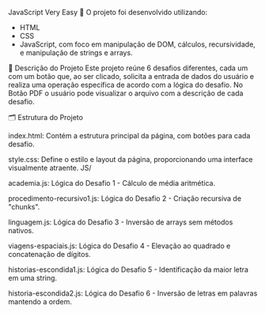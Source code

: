 JavaScript Very Easy 🚀
O projeto foi desenvolvido utilizando:
- HTML 
- CSS
- JavaScript, com foco em manipulação de DOM, cálculos, recursividade, e manipulação de strings e arrays.

📑 Descrição do Projeto
Este projeto reúne 6 desafios diferentes, cada um com um botão que, ao ser clicado, solicita a entrada de dados do usuário e realiza uma operação específica de acordo com a lógica do desafio. 
No Botão PDF o usuário pode visualizar o arquivo com a descrição de cada desafio.

🗂 Estrutura do Projeto

index.html: Contém a estrutura principal da página, com botões para cada desafio.

style.css: Define o estilo e layout da página, proporcionando uma interface visualmente atraente.
JS/

academia.js: Lógica do Desafio 1 - Cálculo de média aritmética.

procedimento-recursivo1.js: Lógica do Desafio 2 - Criação recursiva de "chunks".

linguagem.js: Lógica do Desafio 3 - Inversão de arrays sem métodos nativos.

viagens-espaciais.js: Lógica do Desafio 4 - Elevação ao quadrado e concatenação de dígitos.

historias-escondida1.js: Lógica do Desafio 5 - Identificação da maior letra em uma string.

historia-escondida2.js: Lógica do Desafio 6 - Inversão de letras em palavras mantendo a ordem.

